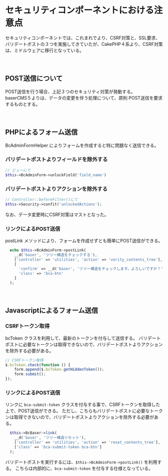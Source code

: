 # セキュリティコンポーネントにおける注意点

セキュリティコンポーネントでは、これまれでより、CSRF対策と、SSL要求、バリデートポストの３つを実施してきていたが、CakePHP４系より、CSRF対策は、ミドルウェアに移行となっている。

　
## POST送信について
POST送信を行う場合、上記３つのセキュリティ対策が発動する。  
baserCMS５よりは、データの変更を伴う処理について、原則 POST送信を要求するものとする。

　
## PHPによるフォーム送信

BcAdminFormHelper によりフォームを作成すると特に問題なく送信できる。

### バリデートポストよりフィールドを除外する
```php
// ビューにて
$this->BcAdminForm->unlockField('field_name')
```

### バリデートポストよりアクションを除外する
```php
// Controller::beforeFilter()にて
$this->Security->confit('unlockedActions');
```

なお、データ変更時にCSRF対策はマストとなった。

### リンクによるPOST送信
postLink メソッドにより、フォームを作成せずとも簡単にPOST送信ができる。
```php
  echo $this->BcAdminForm->postLink(
    __d('baser', 'ツリー構造をチェックする'),
    ['controller' => 'utilities', 'action' => 'verity_contents_tree'],
    [
      'confirm' => __d('baser', 'ツリー構造をチェックします。よろしいですか？')
      'class' => 'bca-btn'
    ]
  );
```

　
## Javascriptによるフォーム送信

### CSRFトークン取得
bcToken クラスを利用して、最新のトークンを付与して送信する。
バリデートポストに必要なトークンは取得できないので、バリデートポストよりアクションを除外する必要がある。
```javascript
// CSRFトークン取得
$.bcToken.check(function () {
	form.append($.bcToken.getHiddenToken());
	form.submit();
});
```

### リンクによるPOST送信
リンクに `bca-submit-token` クラスを付与する事で、CSRFトークンを取得した上で、POST送信ができる。
ただし、こちらもバリデートポストに必要なトークンは取得できないので、バリデートポストよりアクションを除外する必要がある。
```php
  $this->BcBaser->link(
    __d('baser', 'ツリー構造リセット'),
    ['controller' => 'utilities', 'action' => 'reset_contents_tree'],
    ['class' => 'bca-submit-token bca-btn']
  );
```
バリデートポストを実行するには、`$this->BcAdminForm->postLink()` を利用する。
こちらは内部的に、`bca-submit-token` を付与する仕様となっている。


